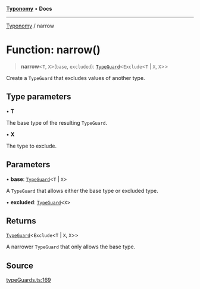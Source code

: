 [**Typonomy**](../README.md) • **Docs**

***

[Typonomy](../globals.md) / narrow

# Function: narrow()

> **narrow**\<`T`, `X`\>(`base`, `excluded`): [`TypeGuard`](../type-aliases/TypeGuard.md)\<`Exclude`\<`T` \| `X`, `X`\>\>

Create a `TypeGuard` that excludes values of another type.

## Type parameters

• **T**

The base type of the resulting `TypeGuard`.

• **X**

The type to exclude.

## Parameters

• **base**: [`TypeGuard`](../type-aliases/TypeGuard.md)\<`T` \| `X`\>

A `TypeGuard` that allows either the base type or excluded type.

• **excluded**: [`TypeGuard`](../type-aliases/TypeGuard.md)\<`X`\>

## Returns

[`TypeGuard`](../type-aliases/TypeGuard.md)\<`Exclude`\<`T` \| `X`, `X`\>\>

A narrower `TypeGuard` that only allows the base type.

## Source

[typeGuards.ts:169](https://github.com/softcraft-development/typonomy/blob/a62fc03e32b184f07c3799ae239136e6b1077839/src/typeGuards.ts#L169)
